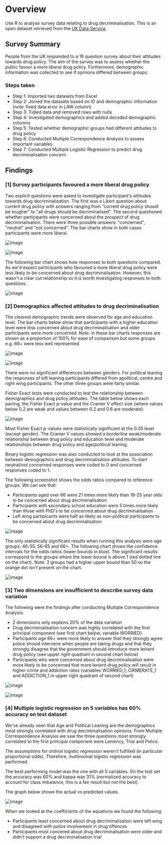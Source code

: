 # Overview
Use R to analyse survey data relating to drug decriminalisation. This is an open dataset retrieved from the [UK Data Service](https://reshare.ukdataservice.ac.uk/857543/).

## Survey Summary
People from the UK responded to a 19 question survey about their attitudes towards drug policy. The aim of the survey was to assess whether the public favour a more liberal drug policy. Furthermore, demographic information was collected to see if opinions differed between groups. 

### Steps taken
- Step 1: Imported two datasets from Excel
- Step 2: Joined the datasets based on ID and demographic information (note: fixed data error in LAW column)
- Step 3: Tidied data and removed rows with nulls
- Step 4: Investigated demographics and added decoded demographic columns
- Step 5: Tested whether demographic groups had different attitudes to drug policy
- Step 6: Conducted Multiple Correspondence Analysis to assess important variables
- Step 7: Conducted Multiple Logistic Regression to predict drug decriminalisation concern

## Findings
### [1] Survey participants favoured a more liberal drug policy
Two explicit questions were asked to investigate participant's attitudes towards drug decriminalisation. The first was a Likert question about current drug policy with answers ranging from "current drug policy should be tougher" to "all drugs should be decriminalised". The second questioned whether participants were concerned about the prospect of drug decriminalisation. There were three possible answers: "concerned", "neutral" and "not concerned". The bar charts show in both cases participants were more liberal. 

![image](https://github.com/user-attachments/assets/dcfc1068-5490-4f99-acf7-8d099d5790e9)

![image](https://github.com/user-attachments/assets/5e9313ee-9333-4d86-ac3d-05d74a5c5e79)

The following bar chart shows how responses to both questions compared. As we'd expect participants who favoured a more liberal drug policy were less likely to be concerned about drug
decriminalisation. However, this wasn't a clear cut relationship so it is worth investigating responses to both questions. 

![image](https://github.com/user-attachments/assets/5315f7ca-bf88-4885-8aa7-81ee42873a3d)

### [2] Demographics affected attitudes to drug decriminalisation
The clearest demographic trends were observed for age and education level. The bar charts below show that participants with a higher education level were less concerned about drug decriminalisation and older participants were more concerned. Note: in these bar charts responses are shown as a proportion of 100% for ease of comparison but some groups e.g. 66+ were less well represented.

![image](https://github.com/user-attachments/assets/6c1b1f8c-53f2-486d-ad7f-3b33dc4e1e65)

![image](https://github.com/user-attachments/assets/aa754c60-a52d-480c-8880-292baed40159)

There were no significant differences between genders. For political leaning the responses of left leaning participants differed from apolitical, centre and right wing participants. The other three groups were fairly similar.  

Fisher Exact tests were conducted to test the relationship between demographics and drug policy attitudes. The table below shows each pairing, the Fisher Exact p-value and the Cramer V effect size (where values below 0.2 are weak and values between 0.2 and 0.6 are moderate). 

![image](https://github.com/user-attachments/assets/bbfdf326-8500-4fca-9e9f-bf0ab0741edb)

Most Fisher Exact p-values were statistically significant at the 0.05 level (except gender). The Cramer V values showed a borderline weak/moderate relationship between drug policy and education level and moderate relationships between drug policy and age/political leaning. 

Binary logistic regression was also conducted to look at the association between demographics and drug decriminalisation attitudes. To start neutral/not concerned responses were coded to 0 and concerned responses coded to 1. 

The following screenshot shows the odds ratios compared to reference groups. We can see that:
- Participants aged over 66 were 21 times more likely than 18-25 year olds to be concerned about drug decriminalisation
- Participants with secondary school education were 5 times more likely than those with PhD's to be concerned about drug decriminalisation
- Left wing partipicants were half as likely as non-political participants to be concerned about drug decriminalisation

![image](https://github.com/user-attachments/assets/4bebda87-b3bb-4436-857b-9175526e95e0)

The only statistically significant results when running this analysis were age groups: 46-55, 56-65 and 66+. The following chart shows the confidence intervals for the odds ratios (lower bounds in blue). The significant results correspond to the groups where the lower bound is above 1 (red dotted line on the chart). Note: 3 groups had a higher upper bound than 50 so the orange dot isn't present on the chart. 

![image](https://github.com/user-attachments/assets/520d2cb2-351f-4166-9091-d99648199e2d)

### [3] Two dimensions are insufficient to describe survey data variation
The following were the findings after conducting Multiple Correspondence Analysis:
- 2 dimensions only explains 20% of the data variation
- Drug decriminalisation concern was highly correlated with the first principal component (see first chart below, variable WORRIED)
- Participants age 66+ were more likely to answer that they strongly agree police should intervene when people are taking drugs and that they strongly disagree that the government should introduce more lenient drug policy (see upper right quadrant in second chart below)
- Participants who were concerned about drug decriminalisation were more likely to be concerned that more lenient drug policy will result in higher crime and addiction rates (variables WORRIED_1, CRIMERATE_1 and ADDICTION_1 in upper right quadrant of second chart) 

![image](https://github.com/user-attachments/assets/08b35f29-e94c-4de3-a5df-3d92acfd06a9)

![image](https://github.com/user-attachments/assets/c096a6e1-7fee-49d2-813d-7b1e6530fe10)

### [4] Multiple logistic regression on 5 variables has 60% accuracy on test dataset
We've already seen that Age and Political Leaning are the demographics most strongly correlated with drug decriminalisation opinions. From Multiple Correspondence Analysis we saw the three questions most strongly correlated to the first principal component were Leniency, Trial and Police.

The assumptions for ordinal logistic regression weren't fulfilled (in particular proportional odds). Therefore, multinomial logistic regression was performed. 

The best performing model was the one with all 5 variables. On the test set the accuracy was 60% and kappa was 31% (normalized accuracy to account for class imbalance, this is a fair result but not the best). 

The graph below shows the actual vs predicted values. 

![image](https://github.com/user-attachments/assets/cd6dbf0e-ef45-479c-9b2c-fa2452922ca3)

When we looked at the coefficients of the equations we found the following:
- Participants least concerned about drug decriminalisation were left wing and disagreed with police involvement in drug offences
- Participants most concered about drug decriminalisation were older and didn't support a drug decriminalisation trial
